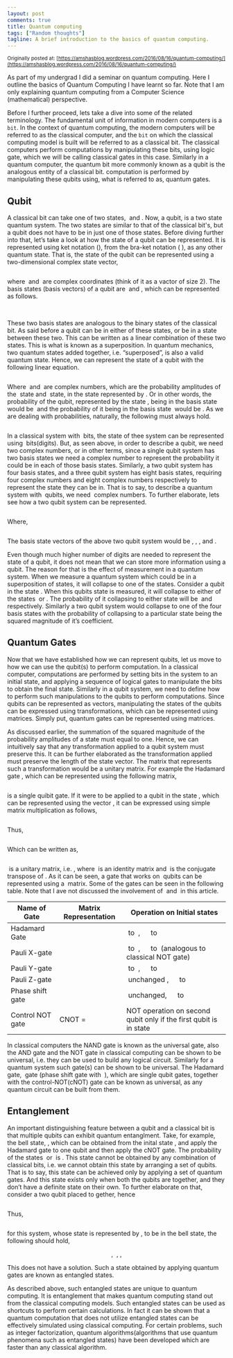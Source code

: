 ```yaml
---
layout: post
comments: true
title: Quantum computing
tags: ["Random thoughts"]
tagline: A brief introduction to the basics of quantum computing.
---
```

<script>
  import Math from "$lib/Math.svelte";
</script>

<small> Originally posted at: [https://amshasblog.wordpress.com/2016/08/16/quantum-computing/](https://amshasblog.wordpress.com/2016/08/16/quantum-computing/) </small>

As part of my undergrad I did a seminar on quantum computing. Here I outline the basics of Quantum Computing I have learnt so far. Note that I am only explaining quantum computing from a Computer Science (mathematical) perspective.

Before I further proceed, lets take a dive into some of the related terminology. The fundamental unit of information in modern computers is a `bit`. In the context of quantum computing, the modern computers will be referred to as the classical computer, and the `bit` on which the classical computing model is built will be referred to as a classical bit. The classical computers perform computations by manipulating these bits, using logic gate, which we will be calling classical gates in this case. Similarly in a quantum computer, the quantum bit more commonly known as a qubit is the analogous entity of a classical bit. computation is performed by manipulating these qubits using, what is referred to as, quantum gates.

## Qubit
<p>
A classical bit can take one of two states, <Math eqn="1"/> and <Math eqn="0"/>. Now, a qubit, is a two state quantum system. The two states are similar to that of the classical bit's, but a qubit does not have to be in just one of those states. Before diving further into that, let’s take a look at how the state of a qubit can be represented. It is represented using ket notation (<Math eqn=" |\psi\rangle"/>), from the bra-ket notation (<Math eqn="\langle\phi|\psi\rangle"/> ), as any other quantum state. That is, the state of the qubit can be represented using a two-dimensional complex state vector,
</p>
<p style="text-align:center">
<Math eqn="|\psi\rangle = \left(\begin&lcub;matrix&rcub;\alpha\\ \beta\end&lcub;matrix&rcub;\right)"/>
</p>
<p>
where <Math eqn="\alpha"/> and <Math eqn="\beta"/> are complex coordinates (think of it as a vactor of size 2). The basis states (basis vectors) of a qubit are <Math eqn="|0\rangle"/> and <Math eqn="|1\rangle"/>, which can be represented as follows.
</p>
<p style="text-align:center">
<Math eqn="|0\rangle = \left(\begin&lcub;matrix&rcub;1\\ 0\end&lcub;matrix&rcub;\right)"/>&emsp;&emsp;&emsp;<Math eqn="|1\rangle = \left(\begin&lcub;matrix&rcub;0\\ 1\end&lcub;matrix&rcub;\right)"/>
</p>
<p>These two basis states are analogous to the binary states of the classical bit. As said before a qubit can be in either of these states, or be in a state between these two. This can be written as a linear combination of these two states. This is what is known as a superposition. In quantum mechanics, two quantum states added together, i.e. “superposed”, is also a valid quantum state. Hence, we can represent the state of a qubit with the following linear equation.</p>

<p style="text-align:center"><Math eqn="|\psi\rangle = \alpha |0\rangle + \beta |1\rangle"/></p>

<p>Where <Math eqn="\alpha"/> and <Math eqn="\beta"/> are complex numbers, which are the probability amplitudes of the <Math eqn="|0\rangle"/> state and <Math eqn="|1\rangle"/> state, in the state represented by <Math eqn="|\psi\rangle"/>. Or in other words, the probability of the qubit, represented by the state <Math eqn="|\psi\rangle"/>, being in the basis state <Math eqn="|0\rangle"/> would be <Math eqn="|\alpha|^2"/> and the probability of it being in the basis state <Math eqn="|1\rangle"/> would be <Math eqn="|\beta|^2"/>. As we are dealing with probabilities, naturally, the following must always hold.</p>

<p style="text-align:center"><Math eqn="|\alpha|^2 + |\beta|^2 = 1"/></p>

<p>In a classical system with <Math eqn="n"/> bits, the state of thee system can be represented using <Math eqn="n"/> bits(digits). But, as seen above, in order to describe a qubit, we need two complex numbers, or in other terms, since a single qubit system has two basis states we need a complex number to represent the probability it could be in each of those basis states. Similarly, a two qubit system has four basis states, and a three qubit system has eight basis states, requiring four complex numbers and eight complex numbers respectively to represent the state they can be in. That is to say, to describe a quantum system with <Math eqn="n"/> qubits, we need <Math eqn="2^n"/> complex numbers. To further elaborate, lets see how a two qubit system can be represented.</p>

<p style="text-align:center"><Math eqn="|\psi\rangle = \alpha |00\rangle + \beta |01\rangle + \delta |10\rangle + \gamma |11\rangle"/></p>

Where,

<p style="text-align:center"><Math eqn="|\alpha|^2 +|\beta|^2 +|\delta|^2 +|\gamma|^2 = 1"/></p>

<p>The basis state vectors of the above two qubit system would be <Math eqn="|00\rangle"/>, <Math eqn="|01\rangle"/>, <Math eqn="|10\rangle"/>, and <Math eqn="|11\rangle"/>.</p>

<p>Even though much higher number of digits are needed to represent the state of a qubit, it does not mean that we can store more information using a qubit. The reason for that is the effect of measurement in a quantum system. When we measure a quantum system which could be in a superposition of states, it will collapse to one of the states. Consider a qubit in the state <Math eqn="\alpha|0\rangle + \beta |1\rangle"/>. When this qubits state is measured, it will collapse to either of the states <Math eqn="|0\rangle"/> or <Math eqn="|1\rangle"/>. The probability of it collapsing to either state will be <Math eqn="|\alpha|^2"/> and <Math eqn="|\beta|^2"/> respectively. Similarly a two qubit system would collapse to one of the four basis states with the probability of collapsing to a particular state being the squared magnitude of it’s coefficient.</p>

## Quantum Gates
<p>Now that we have established how we can represent qubits, let us move to how we can use the qubit(s) to perform computation. In a classical computer, computations are performed by setting bits in the system to an initial state, and applying a sequence of logical gates to manipulate the bits to obtain the final state. Similarly in a qubit system, we need to define how to perform such manipulations to the qubits to perform computations. Since qubits can be represented as vectors, manipulating the states of the qubits can be expressed using transformations, which can be represented using matrices. Simply put, quantum gates can be represented using matrices.</p>

<p>As discussed earlier, the summation of the squared magnitude of the probability amplitudes of a state must equal to one. Hence, we can intuitively say that any transformation applied to a qubit system must preserve this. It can be further elaborated as the transformation applied must preserve the length of the state vector. The matrix that represents such a transformation would be a unitary matrix. For example the Hadamard gate <Math eqn="H"/>, which can be represented using the following matrix,</p>

<p style="text-align:center"><Math eqn="H = ^1/_&lcub;\sqrt&lcub;2&rcub;&rcub; \left[\begin&lcub;matrix&rcub; 1 & 1 \\ 1 & -1\end&lcub;matrix&rcub;\right]"/></p>

<p>is a single quibit gate. If it were to be applied to a qubit in the state <Math eqn="|\psi\rangle = \alpha |0\rangle + \beta |1\rangle"/>, which can be represented using the vector <Math eqn="\left[ \begin&lcub;matrix&rcub; \alpha \\ \beta \end&lcub;matrix&rcub; \right]"/>, it can be expressed using simple matrix multiplication as follows,</p>

<p style="text-align:center"><Math eqn="H |\psi\rangle = ^1/_&lcub;\sqrt&lcub;2&rcub;&rcub; \left[\begin&lcub;matrix&rcub;1&1\\1&-1\end&lcub;matrix&rcub;\right]\left[ \begin&lcub;matrix&rcub;\alpha \\ \beta\end&lcub;matrix&rcub;\right]"/> </p>

Thus,

<p style="text-align:center"><Math eqn="H |\psi\rangle = ^1/_&lcub;\sqrt&lcub;2&rcub;&rcub; \left[ \begin&lcub;matrix&rcub;\alpha + \beta \\ \alpha -\beta\end&lcub;matrix&rcub;\right]"/></p>

Which can be written as,

<p style="text-align:center"><Math eqn="H|\psi\rangle = \frac&lcub;\alpha + \beta&rcub;&lcub;\sqrt&lcub;2&rcub;&rcub; |0\rangle + \frac&lcub;\alpha - \beta&rcub;&lcub;\sqrt&lcub;2&rcub;&rcub; |1\rangle"/></p>

<p><Math eqn="H"/> is a unitary matrix, i.e. <Math eqn="HH^* = I"/>, where <Math eqn="I"/> is an identity matrix and <Math eqn="H^*"/> is the conjugate transpose of <Math eqn="H"/>. As it can be seen, a gate that works on <Math eqn="k"/> qubits can be represented using a <Math eqn="2^k \times 2^k"/> matrix. Some of the gates can be seen in the following table. Note that I ave not discussed the involvement of <Math eqn="\phi"/> and <Math eqn="i"/> in this article.</p>

<table>
	<thead>
		<tr>
			<th>Name of Gate</th> 
			<th>Matrix Representation</th>	
			<th>Operation on Initial states</th>
		</tr>
	</thead>
	<tbody>
		<tr>
			<td>Hadamard Gate</td>
			<td><Math eqn="H = ^1\!/_&lcub;\!\sqrt&lcub;2&rcub;&rcub;\left[\begin&lcub;matrix&rcub;1&1\\1&-1\end&lcub;matrix&rcub;\right]"/></td>
			<td><Math eqn="|0\rangle"/> to <Math eqn="\frac&lcub;|0\rangle + |1\rangle&rcub;&lcub;\sqrt&lcub;2&rcub;&rcub;"/> ,&emsp; <Math eqn="|1\rangle"/> to <Math eqn="\frac&lcub;|0\rangle - |1\rangle&rcub;&lcub;\sqrt&lcub;2&rcub;&rcub;"/></td>
		</tr>
		<tr>
			<td>Pauli X-gate</td>	
			<td><Math eqn="X = \left[\begin&lcub;matrix&rcub;0&1\\1&0\end&lcub;matrix&rcub;\right]"/></td>	
			<td><Math eqn="|0\rangle"/> to <Math eqn="|1\rangle"/> ,&emsp; <Math eqn="|1\rangle"/> to <Math eqn="|0\rangle"/> (analogous to classical NOT gate) </td>
		</tr>
		<tr>
			<td>Pauli Y-gate</td>	
			<td><Math eqn="Y = \left[\begin&lcub;matrix&rcub;0&i\\-i&0\end&lcub;matrix&rcub;\right]"/></td>
			<td><Math eqn="|0\rangle"/> to <Math eqn="i |1\rangle"/> ,&emsp; <Math eqn="|1\rangle"/> to <Math eqn="-i|0\rangle"/></td>
		</tr>
		<tr>
			<td>Pauli Z-gate</td>
			<td><Math eqn="Z = \left[\begin&lcub;matrix&rcub;1&0\\1&-1\end&lcub;matrix&rcub;\right]"/></td>
			<td><Math eqn="|0\rangle"/> unchanged ,&emsp; <Math eqn="|1\rangle"/> to <Math eqn="-|1\rangle"/></td>
		</tr>
		<tr>
			<td>Phase shift gate</td>
			<td><Math eqn="Y = \left[\begin&lcub;matrix&rcub;1&0\\1&e^&lcub;i\phi&rcub;\end&lcub;matrix&rcub;\right]"/></td>
			<td><Math eqn="|0\rangle"/> unchanged, &emsp;<Math eqn="|1\rangle"/> to <Math eqn="e^&lcub;i\phi&rcub;|1\rangle"/></td>
		</tr>
		<tr>
			<td>Control NOT gate</td>
			<td>CNOT = <Math eqn="\left[\begin&lcub;matrix&rcub;1&0&0&0\\0&1&0&0\\0&0&0&1\\0&0&1&0\end&lcub;matrix&rcub;\right]"/></td>
   			<td>NOT operation on second qubit only if the first qubit is in state <Math eqn="|1\rangle"/></td>
		</tr>
	</tbody>
</table>

In classical computers the NAND gate is known as the universal gate, also the AND gate and the NOT gate in classical computing can be shown to be universal, i.e. they can be used to build any logical circuit. Similarly for a quantum system such gate(s) can be shown to be universal. The Hadamard gate, <Math eqn="R_&lcub;^\pi/_4&rcub;"/> gate (phase shift gate with <Math eqn="\phi =  ^\pi /_4"/> ), which are single qubit gates, together with the control-NOT(cNOT) gate can be known as universal, as any quantum circuit can be built from them.

## Entanglement

<p>An important distinguishing feature between a qubit and a classical bit is that multiple qubits can exhibit quantum entanglment. Take, for example, the bell state, <Math eqn="^1/_&lcub;\!\sqrt&lcub;2&rcub;&rcub; (|00\rangle + |11\rangle)"/>, which can be obtained from the inital state <Math eqn="|00\rangle"/>, and apply the Hadamard gate to one qubit and then apply the cNOT gate. The probability of the states <Math eqn="|00\rangle"/> or <Math eqn="|11\rangle"/> is <Math eqn="|^1/_&lcub;\sqrt&lcub;2&rcub;&rcub;|^2 = ^1/_2"/>. This state cannot be obtained by any combination of classical bits, i.e. we cannot obtain this state by arranging a set of qubits. That is to say, this state can be achieved only by applying a set of quantum gates. And this state exists only when both the qubits are together, and they don’t have a definite state on their own. To further elaborate on that, consider a two qubit placed to gether, hence</p>

<p style="text-align:center"><Math eqn="|\psi\rangle = (\alpha |0\rangle + \beta |1\rangle)(\delta |0\rangle + \gamma |1\rangle)"/></p>

Thus,

<p style="text-align:center"><Math eqn="|\psi\rangle = \alpha\delta |00\rangle + \alpha\gamma |01\rangle + \beta\delta |10\rangle + \beta\gamma|11\rangle"/></p>

<p>for this system, whose state is represented by <Math eqn="|\psi\rangle"/>, to be in the bell state, the following should hold,</p>

<p style="text-align:center"><Math eqn="\alpha\delta = ^1/_&lcub;\sqrt&lcub;2&rcub;&rcub;"/> ,  <Math eqn="\quad\alpha\gamma = 0"/> , <Math eqn="\quad\beta\delta = 0 "/>,  <Math eqn="\quad\beta\gamma =^1/_&lcub;\sqrt&lcub;2&rcub;&rcub;"/></p>

<p>This does not have a solution. Such a state obtained by applying quantum gates are known as entangled states.</p>

<p>As described above, such entangled states are unique to quantum computing. It is entanglement that makes quantum computing stand out from the classical computing models. Such entangled states can be used as shortcuts to perform certain calculations. In fact it can be shown that a quantum computation that does not utilize entangled states can be effectively simulated using classical computing. For certain problems, such as integer factorization, quantum algorithms(algorithms that use quantum phenomena such as entangled states) have been developed which are faster than any classical algorithm.</p>



